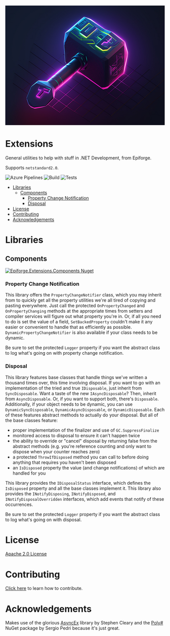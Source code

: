 ![Extensions Logo](Extensions.jpg) 

<h1>Extensions</h1>

General utilities to help with stuff in .NET Development, from Epiforge.

Supports `netstandard2.0`.

![Azure Pipelines](https://dev.azure.com/epiforge/extensions/_apis/build/status/epiforge.extensions)
![Build](https://img.shields.io/azure-devops/build/epiforge/extensions/4.svg?logo=microsoft&logoColor=white)
![Tests](https://img.shields.io/azure-devops/tests/epiforge/extensions/4.svg?compact_message=&logo=microsoft&logoColor=white)

- [Libraries](#libraries)
  - [Components](#components)
    - [Property Change Notification](#property-change-notification)
    - [Disposal](#disposal)
- [License](#license)
- [Contributing](#contributing)
- [Acknowledgements](#acknowledgements)

# Libraries

## Components

[![Epiforge.Extensions.Components Nuget](https://img.shields.io/nuget/v/Epiforge.Extensions.Components.svg)](https://www.nuget.org/packages/Epiforge.Extensions.Components)

### Property Change Notification

This library offers the `PropertyChangeNotifier` class, which you may inherit from to quickly get all the property utilities we're all tired of copying and pasting everywhere.
Just call the protected `OnPropertyChanged` and `OnPropertyChanging` methods at the appropriate times from setters and compiler services will figure out what property you're in.
Or, if all you need to do is set the value of a field, `SetBackedProperty` couldn't make it any easier or convenient to handle that as efficiently as possible.
`DynamicPropertyChangeNotifier` is also available if your class needs to be dynamic.

Be sure to set the protected `Logger` property if you want the abstract class to log what's going on with property change notification.

### Disposal

This library features base classes that handle things we've written a thousand times over, this time involving disposal.
If you want to go with an implementation of the tried and true `IDisposable`, just inherit from `SyncDisposable`.
Want a taste of the new `IAsyncDisposable`? Then, inherit from `AsyncDisposable`.
Or, if you want to support both, there's `Disposable`.
Additionally, if your object needs to be dynamic, you can use `DynamicSyncDisposable`, `DynamicAsyncDisposable`, or `DynamicDisposable`.
Each of these features abstract methods to actually do your disposal.
But all of the base classes feature:

* proper implementation of the finalizer and use of `GC.SuppressFinalize`
* monitored access to disposal to ensure it can't happen twice
* the ability to override or "cancel" disposal by returning false from the abstract methods (e.g. you're reference counting and only want to dispose when your counter reaches zero)
* a protected `ThrowIfDisposed` method you can call to before doing anything that requires you haven't been disposed
* an `IsDisposed` property the value (and change notifications) of which are handled for you

This library provides the `IDisposalStatus` interface, which defines the `IsDisposed` property and all the base classes implement it.
This library also provides the `INotifyDisposing`, `INotifyDisposed`, and `INotifyDisposalOverridden` interfaces, which add events that notify of these occurrences.

Be sure to set the protected `Logger` property if you want the abstract class to log what's going on with disposal.

# License

[Apache 2.0 License](LICENSE)

# Contributing

[Click here](CONTRIBUTING.md) to learn how to contribute.

# Acknowledgements

Makes use of the glorious [AsyncEx](https://github.com/StephenCleary/AsyncEx) library by Stephen Cleary and the [Poly#](https://github.com/Sergio0694/PolySharp/) NuGet package by Sergio Pedri because it's just great.